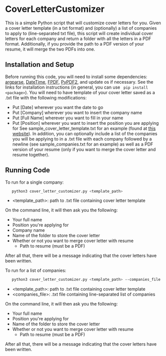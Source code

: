 # CoverLetterCustomizer

This is a simple Python script that will customize cover letters for you. Given a cover letter template (in a txt format) and (optionally) a list of companies to apply to (line-separated txt file), this script will create individual cover letters for each company and return a folder with all the letters in a PDF format. Additionally, if you provide the path to a PDF version of your resume, it will merge the two PDFs into one.

## Installation and Setup

Before running this code, you will need to install some dependencies: [argparse](https://pypi.org/project/argparse/), [DateTime](https://pypi.org/project/DateTime/), [FPDF](https://pypi.org/project/fpdf/), [PyPDF2](https://pypi.org/project/PyPDF2/), and update os if necessary. See the links for installation instructions (in general, you can use ``` pip install <package>```). 
You will need to have template of your cover letter saved as a .txt file with the following modifications:
 - Put [Date] wherever you want the date to go
 - Put [Company] wherever you want to insert the company name
 - Put [Full Name] wherever you want to fill in your name
 - Put [Position] wherever you want to insert the position you are applying for
 See sample_cover_letter_template.txt for an example (found at [this website](https://pyfpdf.readthedocs.io/en/latest/reference/FPDF/index.html)).
In addition, you can optionally include a list of the companies you will be applying to in a .txt file with each company followed by a newline (see sample_companies.txt for an example) as well as a PDF version of your resume (only if you want to merge the cover letter and resume together). 

 ## Running Code

To run for a single company:
 ```bash
    python3 cover_letter_customizer.py <template_path>
 ```
 - <template_path>: path to .txt file containing cover letter template

 On the command line, it will then ask you the following:
 - Your full name
 - Position you're applying for
 - Company name
 - Name of the folder to store the cover letter
 - Whether or not you want to merge cover letter with resume
   - Path to resume (must be a PDF)
 
 After all that, there will be a message indicating that the cover letters have been written.

To run for a list of companies:
 ```bash
    python3 cover_letter_customizer.py <template_path> --companies_file <companies_file> 
 ```
 - <template_path>: path to .txt file containing cover letter template
 - <companies_file>: .txt file containing line-separated list of companies
 
  On the command line, it will then ask you the following:
 - Your full name
 - Position you're applying for
 - Name of the folder to store the cover letter
 - Whether or not you want to merge cover letter with resume
   - Path to resume (must be a PDF)
 
 After all that, there will be a message indicating that the cover letters have been written.
